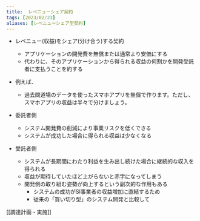 ```yaml
---
title:  レベニューシェア契約
tags: [2023/02/23]
aliases: [レベニューシェア型契約]
---
```


- レベニュー(収益)をシェア(分け合う)する契約
	- アプリケーションの開発費を無償または通常より安価にする
	- 代わりに、そのアプリケーションから得られる収益の何割かを開発受託者に支払うことを約する
- 例えば、
	- 過去問道場のデータを使ったスマホアプリを無償で作ります。ただし、スマホアプリの収益は半々で分けましょう。  
  
- 委託者側
	- システム開発費の削減により事業リスクを低くできる
	- システムが成功した場合に得られる収益は少なくなる
- 受託者側
	- システムが長期間にわたり利益を生み出し続けた場合に継続的な収入を得られる
	- 収益が期待していたほど上がらないと赤字になってしまう
	- 開発側の取り組む姿勢が向上するという副次的な作用もある
		- システムの成功がSI事業者の収益増加に直結するため
		- 従来の「買い切り型」のシステム開発と比較して

[[調達計画・実施]]
